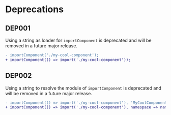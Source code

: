# Deprecations

## DEP001

Using a string as loader for `importComponent` is deprecated and will be removed in a future major release.

```diff
- importComponent('./my-cool-component');
+ importComponent(() => import('./my-cool-component'));
```

## DEP002

Using a string to resolve the module of `importComponent` is deprecated and will be removed in a future major release.

```diff
- importComponent(() => import('./my-cool-component'), 'MyCoolComponent');
+ importComponent(() => import('./my-cool-component'), namespace => namespace.MyCoolComponent);
```
